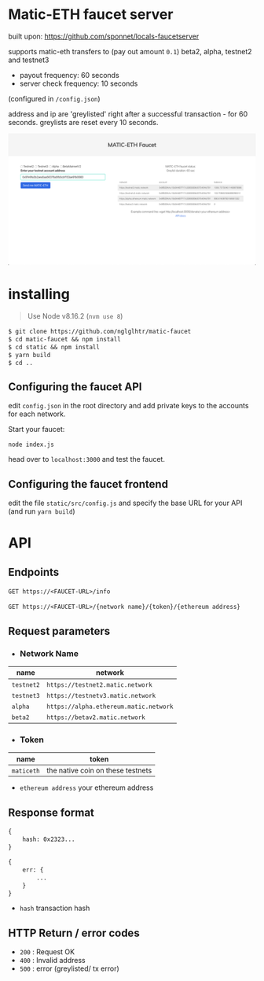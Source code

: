 # Matic-ETH faucet server

built upon: https://github.com/sponnet/locals-faucetserver

supports matic-eth transfers to (pay out amount `0.1`) beta2, alpha, testnet2 and testnet3

- payout frequency: 60 seconds
- server check frequency: 10 seconds

(configured in `/config.json`)

address and ip are 'greylisted' right after a successful transaction - for 60 seconds. greylists are reset every 10 seconds.

![screenshot](screen.png)

# installing

> Use Node v8.16.2 (`nvm use 8`)

```
$ git clone https://github.com/nglglhtr/matic-faucet
$ cd matic-faucet && npm install
$ cd static && npm install
$ yarn build
$ cd ..
```

## Configuring the faucet API

edit ```config.json``` in the root directory and add private keys to the accounts for each network.

Start your faucet:

```
node index.js
```
head over to `localhost:3000` and test the faucet.

## Configuring the faucet frontend

edit the file `static/src/config.js` and specify the base URL for your API (and run `yarn build`)

# API


## Endpoints

```GET https://<FAUCET-URL>/info```

```GET https://<FAUCET-URL>/{network name}/{token}/{ethereum address}```

## Request parameters

- ### Network Name
|name|network|
|---|---|
|`testnet2`|`https://testnet2.matic.network`|
|`testnet3`|`https://testnetv3.matic.network`|
|`alpha`|`https://alpha.ethereum.matic.network`|
|`beta2`|`https://betav2.matic.network`|

- ### Token
|name|token|
|---|---|
|`maticeth`|the native coin on these testnets|


- ```ethereum address``` your ethereum address


## Response format
```
{ 
	hash: 0x2323... 
}
```
```
{
	err: {
		...
	}
}
```
* `hash` transaction hash 

## HTTP Return / error codes

* `200` : Request OK
* `400` : Invalid address
* `500` : error (greylisted/ tx error)
